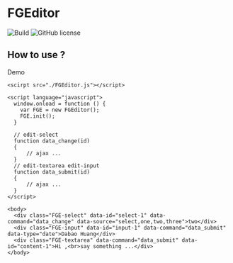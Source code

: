 # FGEditor

<!-- English | [繁體中文](./README.zh-TW.md) -->

<!-- <p align="center">
  <a href="#">
    <img src="./logo.png">
  </a>
</p> -->

![Build](https://img.shields.io/badge/Build-success-green)
![GitHub license](https://github.com/DabaoHuang/FGEditor.js/blob/master/LICENSE)

## How to use ? 

Demo
```
<scirpt src="./FGEditor.js"></script>

<script language="javascript">
  window.onload = function () {
    var FGE = new FGEditor();
    FGE.init();
  }

  // edit-select
  function data_change(id)
  {
      // ajax ...
  } 
  // edit-textarea edit-input
  function data_submit(id)
  {
      // ajax ... 
  }
</script>

<body>
  <div class="FGE-select" data-id="select-1" data-command="data_change" data-source="select,one,two,three">two</div>
  <div class="FGE-input" data-id="input-1" data-command="data_submit" data-type="date">Dabao Huang</div>
  <div class="FGE-textarea" data-command="data_submit" data-id="content-1">Hi ,<br>say something ...</div>
</body>
```